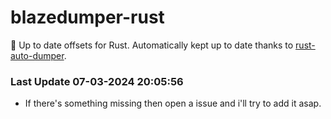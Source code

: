 # blazedumper-rust

🚀 Up to date offsets for Rust. Automatically kept up to date thanks to [rust-auto-dumper](https://github.com/Akandesh/rust-auto-dumper).


### Last Update 07-03-2024 20:05:56
- If there's something missing then open a issue and i'll try to add it asap.